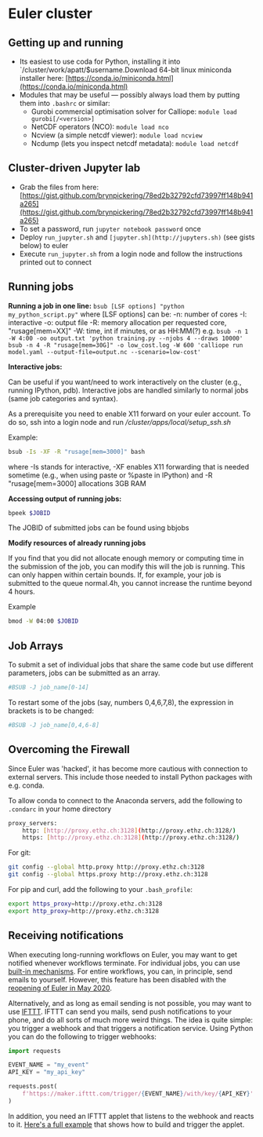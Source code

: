 # Euler cluster

## Getting up and running

- Its easiest to use coda for Python, installing it into `/cluster/work/apatt/$username.Download 64-bit linux miniconda installer here: [https://conda.io/miniconda.html](https://conda.io/miniconda.html)
- Modules that may be useful — possibly always load them by putting them into `.bashrc` or similar:
    - Gurobi commercial optimisation solver for Calliope: `module load gurobi[/<version>]`
    - NetCDF operators (NCO): `module load nco`
    - Ncview (a simple netcdf viewer): `module load ncview`
    - Ncdump (lets you inspect netcdf metadata): `module load netcdf`

## Cluster-driven Jupyter lab

- Grab the files from here: [https://gist.github.com/brynpickering/78ed2b32792cfd73997ff148b941a265](https://gist.github.com/brynpickering/78ed2b32792cfd73997ff148b941a265)
- To set a password, run `jupyter notebook password` once
- Deploy `run_jupyter.sh` and `[jupyter.sh](http://jupyters.sh)` (see gists below) to euler
- Execute `run_jupyter.sh` from a login node and follow the instructions printed out to connect

## Running jobs

**Running a job in one line:**
`bsub [LSF options] "python my_python_script.py"`
where [LSF options] can be:
    -n: number of cores
    -I: interactive
    -o: output file
    -R: memory allocation per requested core, "rusage[mem=XX]"
    -W: time, int if minutes, or as HH:MM(?)
e.g.
`bsub -n 1 -W 4:00 -oo output.txt 'python training.py --njobs 4 --draws 10000'`
`bsub -n 4 -R "rusage[mem=30G]" -o low_cost.log -W 600 'calliope run model.yaml --output-file=output.nc --scenario=low-cost'`



**Interactive jobs:**

Can be useful if you want/need to work interactively on the cluster (e.g., running IPython, pdb). Interactive jobs are handled similarly to normal jobs (same job categories and syntax).

As a prerequisite you need to enable X11 forward on your euler account. To do so, ssh into a login node and run */cluster/apps/local/setup_ssh.sh*

Example:

```bash
bsub -Is -XF -R "rusage[mem=3000]" bash
```

where -Is stands for interactive, -XF enables X11 forwarding that is needed sometime (e.g., when using paste or %paste in IPython) and -R "rusage[mem=3000] allocations 3GB RAM

**Accessing output of running jobs:**

```bash
bpeek $JOBID
```

The JOBID of submitted jobs can be found using bbjobs

**Modify resources of already running jobs**

If you find that you did not allocate enough memory or computing time in the submission of the job, you can modify this will the job is running. This can only happen within certain bounds. If, for example, your job is submitted to the queue normal.4h, you cannot increase the runtime beyond 4 hours.

Example

```bash
bmod -W 04:00 $JOBID
```

## Job Arrays

To submit a set of individual jobs that share the same code but use different parameters, jobs can be submitted as an array.

```bash
#BSUB -J job_name[0-14]
```

To restart some of the jobs (say, numbers 0,4,6,7,8), the expression in brackets is to be changed:

```bash
#BSUB -J job_name[0,4,6-8]
```

## Overcoming the Firewall

Since Euler was 'hacked', it has become more cautious with connection to external servers. This include those needed to install Python packages with e.g. conda.

To allow conda to connect to the Anaconda servers, add the following to `.condarc` in your home directory

```bash
proxy_servers:
    http: [http://proxy.ethz.ch:3128](http://proxy.ethz.ch:3128/)
    https: [http://proxy.ethz.ch:3128](http://proxy.ethz.ch:3128/)
```

For git:

```bash
git config --global http.proxy http://proxy.ethz.ch:3128
git config --global https.proxy http://proxy.ethz.ch:3128
```

For pip and curl, add the following to your `.bash_profile`:

```bash
export https_proxy=http://proxy.ethz.ch:3128
export http_proxy=http://proxy.ethz.ch:3128
```

## Receiving notifications

When executing long-running workflows on Euler, you may want to get notified whenever workflows terminate. For individual jobs, you can use [built-in mechanisms](https://scicomp.ethz.ch/wiki/LSF_mini_reference). For entire workflows, you can, in principle, send emails to yourself. However, this feature has been disabled with the [reopening of Euler in May 2020](https://scicomp.ethz.ch/wiki/Reopening_of_Euler_and_Leonhard_(May_2020)).

Alternatively, and as long as email sending is not possible, you may want to use [IFTTT](https://ifttt.com/my_applets). IFTTT can send you mails, send push notifications to your phone, and do all sorts of much more weird things. The idea is quite simple: you trigger a webhook and that triggers a notification service. Using Python you can do the following to trigger webhooks:

```python
import requests

EVENT_NAME = "my_event"
API_KEY = "my_api_key"

requests.post(
    f'https://maker.ifttt.com/trigger/{EVENT_NAME}/with/key/{API_KEY}'
)

```

In addition, you need an IFTTT applet that listens to the webhook and reacts to it. [Here's a full example](https://pimylifeup.com/using-ifttt-with-the-raspberry-pi/) that shows how to build and trigger the applet.

